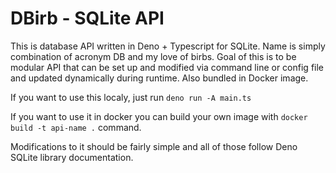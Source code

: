 # DBirb - SQLite API
This is database API written in Deno + Typescript for SQLite. Name is simply combination of acronym DB and my love of birbs. Goal of this is to be modular API that can be set up and modified via command line or config file and updated dynamically during runtime. Also bundled in Docker image.

If you want to use this localy, just run `deno run -A main.ts`

If you want to use it in docker you can build your own image with `docker build -t api-name .` command.

Modifications to it should be fairly simple and all of those follow Deno SQLite library documentation.
